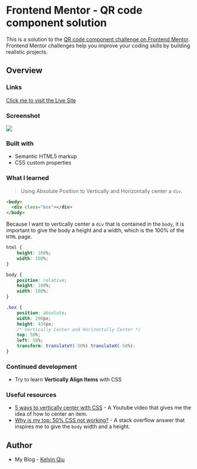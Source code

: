 # Frontend Mentor - QR code component solution

This is a solution to the [QR code component challenge on Frontend Mentor](https://www.frontendmentor.io/challenges/qr-code-component-iux_sIO_H). Frontend Mentor challenges help you improve your coding skills by building realistic projects. 

## Overview

### Links
[Click me to visit the Live Site](https://practice.codingkelvin.fun/qr_code_component/)

### Screenshot

![](https://imgbed.codingkelvin.fun/uPic/ZkV4MA.png)

### Built with

- Semantic HTML5 markup
- CSS custom properties


### What I learned
> Using Absolute Position to Vertically and Horizontally center a `div`.
```html
<body>
  <div class="box"></div>
</body>
```
Because I want to vertically center a `div` that is contained in the `body`, it is important to give the body a height and a width, which is the 100% of the `HTML` page.
```css
html {
    height: 100%;
    width: 100%;
}

body {
    position: relative;
    height: 100%;
    width: 100%;
}

.box {
    position: absolute;
    width: 290px;
    height: 430px;
    /* Vertically Center and Horizontally Center */
    top: 50%;
    left: 50%;
    transform: translateY(-50%) translateX(-50%);
}
```



### Continued development

- Try to learn **Vertically Align Items** with CSS

### Useful resources

- [5 ways to vertically center with CSS](https://www.youtube.com/watch?v=qJVVZYTYA9U&t=3s) - A Youtube video that gives me the idea of how to center an item.
- [Why is my top: 50% CSS not working?](https://stackoverflow.com/questions/41502260/why-is-my-top-50-css-not-working) - A stack overflow answer that inspires me to give the `body` width and a height.


## Author

- My Blog - [Kelvin Qiu](https://www.codingkelvin.fun)
